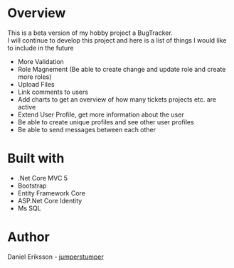 # Overview

This is a beta version of my hobby project a BugTracker.<br/>
I will continue to develop this project and here is a list of things I would like to include in the future 
<br/>
* More Validation
* Role Magnement (Be able to create change and update role and create more roles) 
* Upload Files 
* Link comments to users
* Add charts to get an overview of how many tickets projects etc. are active
* Extend User Profile, get more information about the user
* Be able to create unique profiles and see other user profiles
* Be able to send messages between each other

# Built with 

* .Net Core MVC 5
* Bootstrap
* Entity Framework Core
* ASP.Net Core Identity
* Ms SQL

# Author

Daniel Eriksson - <a href="https://github.com/jumperstumper">jumperstumper</a>
